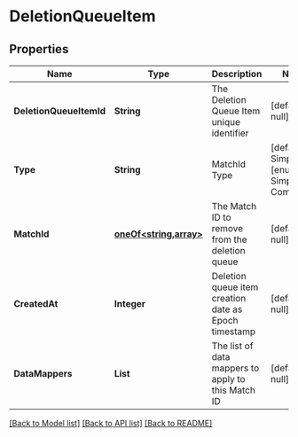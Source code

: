# DeletionQueueItem
## Properties

Name | Type | Description | Notes
------------ | ------------- | ------------- | -------------
**DeletionQueueItemId** | **String** | The Deletion Queue Item unique identifier | [default to null]
**Type** | **String** | MatchId Type | [default to Simple] [enum: Simple, Composite]
**MatchId** | [**oneOf&lt;string,array&gt;**](oneOf&lt;string,array&gt;.md) | The Match ID to remove from the deletion queue | [default to null]
**CreatedAt** | **Integer** | Deletion queue item creation date as Epoch timestamp | [default to null]
**DataMappers** | **List** | The list of data mappers to apply to this Match ID | [default to null]

[[Back to Model list]](../README.md#documentation-for-models) [[Back to API list]](../README.md#documentation-for-api-endpoints) [[Back to README]](../README.md)

